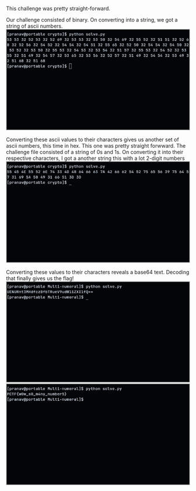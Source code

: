 This challenge was pretty straight-forward.

Our challenge consisted of binary. On converting into a string, we got a string of ascii numbers.
![Decimal Cipher](./decimal_cipher.png)

Converting these ascii values to their characters gives us another set of ascii numbers, this time in hex.
This one was pretty straight forwward. The challenge file consisted of a string of 0s and 1s. On converting it into their respective characters, I got a another string this with a lot 2-digit numbers
![Hex Cipher](./hex_cipher.png)

Converting these values to their characters reveals a base64 text. Decoding that finally gives us the flag!
![Base64 Cipher](./base64_cipher.png)
![Flag](./flag.png)
